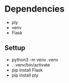 # Dependencies  

- ply
- venv
- Flask

## Settup

- python3 -m venv .venv
- . .venv/bin/activate
- pip install Flask
- pip install ply